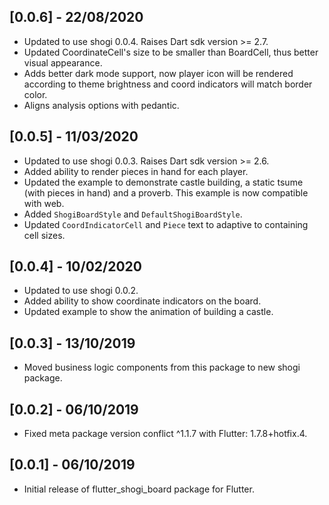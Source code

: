 ## [0.0.6] - 22/08/2020

* Updated to use shogi 0.0.4. Raises Dart sdk version >= 2.7.
* Updated CoordinateCell's size to be smaller than BoardCell, thus better visual appearance.
* Adds better dark mode support, now player icon will be rendered according to theme brightness and coord indicators will match border color.
* Aligns analysis options with pedantic.

## [0.0.5] - 11/03/2020

* Updated to use shogi 0.0.3. Raises Dart sdk version >= 2.6.
* Added ability to render pieces in hand for each player.
* Updated the example to demonstrate castle building, a static tsume (with pieces in hand) and a proverb. This example is now compatible with web.
* Added `ShogiBoardStyle` and `DefaultShogiBoardStyle`.
* Updated `CoordIndicatorCell` and `Piece` text to adaptive to containing cell sizes.

## [0.0.4] - 10/02/2020

* Updated to use shogi 0.0.2.
* Added ability to show coordinate indicators on the board.
* Updated example to show the animation of building a castle.

## [0.0.3] - 13/10/2019

* Moved business logic components from this package to new shogi package.

## [0.0.2] - 06/10/2019

* Fixed meta package version conflict ^1.1.7 with Flutter: 1.7.8+hotfix.4.

## [0.0.1] - 06/10/2019

* Initial release of flutter_shogi_board package for Flutter.
